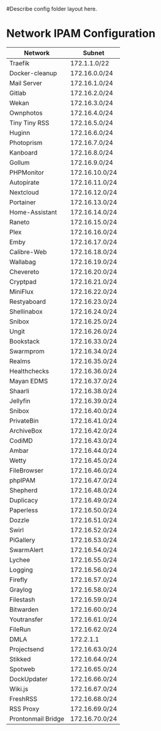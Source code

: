 #Describe config folder layout here.

# Network IPAM Configuration
| Network        | Subnet         |
|----------------|----------------|
| Traefik        | 172.1.1.0/22   |
| Docker-cleanup | 172.16.0.0/24  |
| Mail Server    | 172.16.1.0/24  |
| Gitlab         | 172.16.2.0/24  |
| Wekan          | 172.16.3.0/24  |
| Ownphotos      | 172.16.4.0/24  |
| Tiny Tiny RSS  | 172.16.5.0/24  |
| Huginn         | 172.16.6.0/24  |
| Photoprism     | 172.16.7.0/24  |
| Kanboard       | 172.16.8.0/24  |
| Gollum         | 172.16.9.0/24  |
| PHPMonitor     | 172.16.10.0/24 |
| Autopirate     | 172.16.11.0/24 |
| Nextcloud      | 172.16.12.0/24 |
| Portainer      | 172.16.13.0/24 |
| Home-Assistant | 172.16.14.0/24 |
| Raneto         | 172.16.15.0/24 |
| Plex           | 172.16.16.0/24 |
| Emby           | 172.16.17.0/24 |
| Calibre-Web    | 172.16.18.0/24 |
| Wallabag       | 172.16.19.0/24 |
| Chevereto      | 172.16.20.0/24 |
| Cryptpad       | 172.16.21.0/24 |
| MiniFlux       | 172.16.22.0/24 |
| Restyaboard    | 172.16.23.0/24 |
| Shellinabox    | 172.16.24.0/24 |
| Snibox         | 172.16.25.0/24 |
| Ungit          | 172.16.26.0/24 |
| Bookstack      | 172.16.33.0/24 |
| Swarmprom      | 172.16.34.0/24 |
| Realms         | 172.16.35.0/24 |
| Healthchecks   | 172.16.36.0/24 |
| Mayan EDMS     | 172.16.37.0/24 |
| Shaarli        | 172.16.38.0/24 |
| Jellyfin       | 172.16.39.0/24 |
| Snibox         | 172.16.40.0/24 |
| PrivateBin     | 172.16.41.0/24 |
| ArchiveBox     | 172.16.42.0/24 |
| CodiMD         | 172.16.43.0/24 |
| Ambar          | 172.16.44.0/24 |
| Wetty          | 172.16.45.0/24 |
| FileBrowser    | 172.16.46.0/24 |
| phpIPAM        | 172.16.47.0/24 |
| Shepherd       | 172.16.48.0/24 |
| Duplicacy      | 172.16.49.0/24 |
| Paperless      | 172.16.50.0/24 |
| Dozzle         | 172.16.51.0/24 |
| Swirl          | 172.16.52.0/24 |
| PiGallery      | 172.16.53.0/24 |
| SwarmAlert     | 172.16.54.0/24 |
| Lychee         | 172.16.55.0/24 |
| Logging        | 172.16.56.0/24 |
| Firefly        | 172.16.57.0/24 |
| Graylog        | 172.16.58.0/24 |
| Filestash      | 172.16.59.0/24 |
| Bitwarden      | 172.16.60.0/24 |
| Youtransfer    | 172.16.61.0/24 |
| FileRun        | 172.16.62.0/24 |
| DMLA           | 172.2.1.1      |
| Projectsend    | 172.16.63.0/24 |
| Stikked        | 172.16.64.0/24 |
| Spotweb        | 172.16.65.0/24 |
| DockUpdater    | 172.16.66.0/24 |
| Wiki.js        | 172.16.67.0/24 |
| FreshRSS       | 172.16.68.0/24 |
| RSS Proxy      | 172.16.69.0/24 |
| Prontonmail Bridge | 172.16.70.0/24 |
